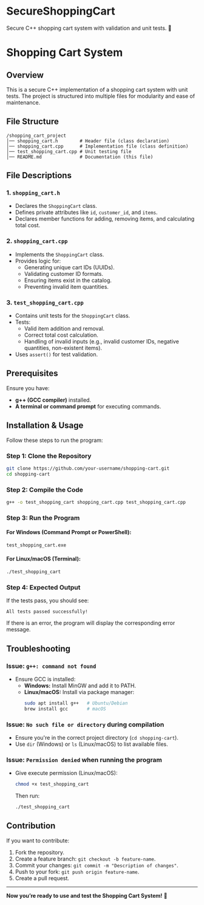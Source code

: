 # SecureShoppingCart
Secure C++ shopping cart system with validation and unit tests. 🚀

# Shopping Cart System

## Overview
This is a secure C++ implementation of a shopping cart system with unit tests. The project is structured into multiple files for modularity and ease of maintenance.

## File Structure
```
/shopping_cart_project
│── shopping_cart.h        # Header file (class declaration)
│── shopping_cart.cpp      # Implementation file (class definition)
│── test_shopping_cart.cpp # Unit testing file
│── README.md              # Documentation (this file)
```

## File Descriptions
### 1. `shopping_cart.h`
- Declares the `ShoppingCart` class.
- Defines private attributes like `id`, `customer_id`, and `items`.
- Declares member functions for adding, removing items, and calculating total cost.

### 2. `shopping_cart.cpp`
- Implements the `ShoppingCart` class.
- Provides logic for:
  - Generating unique cart IDs (UUIDs).
  - Validating customer ID formats.
  - Ensuring items exist in the catalog.
  - Preventing invalid item quantities.

### 3. `test_shopping_cart.cpp`
- Contains unit tests for the `ShoppingCart` class.
- Tests:
  - Valid item addition and removal.
  - Correct total cost calculation.
  - Handling of invalid inputs (e.g., invalid customer IDs, negative quantities, non-existent items).
- Uses `assert()` for test validation.

## Prerequisites
Ensure you have:
- **g++ (GCC compiler)** installed.
- **A terminal or command prompt** for executing commands.

## Installation & Usage
Follow these steps to run the program:

### **Step 1: Clone the Repository**
```sh
git clone https://github.com/your-username/shopping-cart.git
cd shopping-cart
```

### **Step 2: Compile the Code**
```sh
g++ -o test_shopping_cart shopping_cart.cpp test_shopping_cart.cpp
```

### **Step 3: Run the Program**
#### **For Windows (Command Prompt or PowerShell):**
```sh
test_shopping_cart.exe
```
#### **For Linux/macOS (Terminal):**
```sh
./test_shopping_cart
```

### **Step 4: Expected Output**
If the tests pass, you should see:
```
All tests passed successfully!
```
If there is an error, the program will display the corresponding error message.

## Troubleshooting
### **Issue: `g++: command not found`**
- Ensure GCC is installed:
  - **Windows:** Install MinGW and add it to PATH.
  - **Linux/macOS:** Install via package manager:
    ```sh
    sudo apt install g++   # Ubuntu/Debian
    brew install gcc       # macOS
    ```

### **Issue: `No such file or directory` during compilation**
- Ensure you're in the correct project directory (`cd shopping-cart`).
- Use `dir` (Windows) or `ls` (Linux/macOS) to list available files.

### **Issue: `Permission denied` when running the program**
- Give execute permission (Linux/macOS):
  ```sh
  chmod +x test_shopping_cart
  ```
  Then run:
  ```sh
  ./test_shopping_cart
  ```

## Contribution
If you want to contribute:
1. Fork the repository.
2. Create a feature branch: `git checkout -b feature-name`.
3. Commit your changes: `git commit -m "Description of changes"`.
4. Push to your fork: `git push origin feature-name`.
5. Create a pull request.

---

**Now you’re ready to use and test the Shopping Cart System!** 🚀

